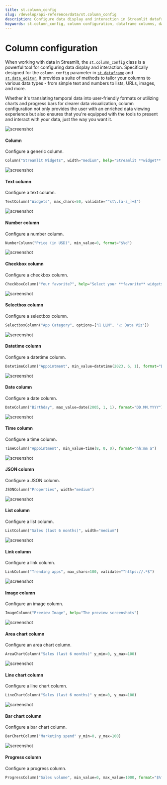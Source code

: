```yaml
---
title: st.column_config
slug: /develop/api-reference/data/st.column_config
description: Configure data display and interaction in Streamlit dataframes and data editors with st.column_config - supporting text, numbers, charts, images, URLs, and more.
keywords: st.column_config, column configuration, dataframe columns, data editor columns, column types, data display, data interaction, streamlit columns
---
```


# Column configuration

When working with data in Streamlit, the `st.column_config` class is a powerful tool for configuring data display and interaction. Specifically designed for the `column_config` parameter in [`st.dataframe`](/develop/api-reference/data/st.dataframe) and [`st.data_editor`](/develop/api-reference/data/st.data_editor), it provides a suite of methods to tailor your columns to various data types - from simple text and numbers to lists, URLs, images, and more.

Whether it's translating temporal data into user-friendly formats or utilizing charts and progress bars for clearer data visualization, column configuration not only provides the user with an enriched data viewing experience but also ensures that you're equipped with the tools to present and interact with your data, just the way you want it.

<TileContainer>
<RefCard href="/develop/api-reference/data/st.column_config/st.column_config.column">
<Image pure alt="screenshot" src="/images/api/column_config.column.jpg" />

<h4>Column</h4>

Configure a generic column.

```python
Column("Streamlit Widgets", width="medium", help="Streamlit **widget** commands 🎈")
```

</RefCard>
<RefCard href="/develop/api-reference/data/st.column_config/st.column_config.textcolumn">
<Image pure alt="screenshot" src="/images/api/column_config.textcolumn.jpg" />

<h4>Text column</h4>

Configure a text column.

```python
TextColumn("Widgets", max_chars=50, validate="^st\.[a-z_]+$")
```

</RefCard>

<RefCard href="/develop/api-reference/data/st.column_config/st.column_config.numbercolumn">
<Image pure alt="screenshot" src="/images/api/column_config.numbercolumn.jpg" />

<h4>Number column</h4>

Configure a number column.

```python
NumberColumn("Price (in USD)", min_value=0, format="$%d")
```

</RefCard>

<RefCard href="/develop/api-reference/data/st.column_config/st.column_config.checkboxcolumn">
<Image pure alt="screenshot" src="/images/api/column_config.checkboxcolumn.jpg" />

<h4>Checkbox column</h4>

Configure a checkbox column.

```python
CheckboxColumn("Your favorite?", help="Select your **favorite** widgets")
```

</RefCard>

<RefCard href="/develop/api-reference/data/st.column_config/st.column_config.selectboxcolumn">
<Image pure alt="screenshot" src="/images/api/column_config.selectboxcolumn.jpg" />

<h4>Selectbox column</h4>

Configure a selectbox column.

```python
SelectboxColumn("App Category", options=["🤖 LLM", "📈 Data Viz"])
```

</RefCard>

<RefCard href="/develop/api-reference/data/st.column_config/st.column_config.datetimecolumn">
<Image pure alt="screenshot" src="/images/api/column_config.datetimecolumn.jpg" />

<h4>Datetime column</h4>

Configure a datetime column.

```python
DatetimeColumn("Appointment", min_value=datetime(2023, 6, 1), format="D MMM YYYY, h:mm a")
```

</RefCard>

<RefCard href="/develop/api-reference/data/st.column_config/st.column_config.datecolumn">
<Image pure alt="screenshot" src="/images/api/column_config.datecolumn.jpg" />

<h4>Date column</h4>

Configure a date column.

```python
DateColumn("Birthday", max_value=date(2005, 1, 1), format="DD.MM.YYYY")
```

</RefCard>

<RefCard href="/develop/api-reference/data/st.column_config/st.column_config.timecolumn">
<Image pure alt="screenshot" src="/images/api/column_config.timecolumn.jpg" />

<h4>Time column</h4>

Configure a time column.

```python
TimeColumn("Appointment", min_value=time(8, 0, 0), format="hh:mm a")
```

</RefCard>
<RefCard href="/develop/api-reference/data/st.column_config/st.column_config.jsoncolumn">
<Image pure alt="screenshot" src="/images/api/column_config.jsoncolumn.jpg" />

<h4>JSON column</h4>

Configure a JSON column.

```python
JSONColumn("Properties", width="medium")
```

</RefCard>
<RefCard href="/develop/api-reference/data/st.column_config/st.column_config.listcolumn">
<Image pure alt="screenshot" src="/images/api/column_config.listcolumn.jpg" />

<h4>List column</h4>

Configure a list column.

```python
ListColumn("Sales (last 6 months)", width="medium")
```

</RefCard>

<RefCard href="/develop/api-reference/data/st.column_config/st.column_config.linkcolumn">
<Image pure alt="screenshot" src="/images/api/column_config.linkcolumn.jpg" />

<h4>Link column</h4>

Configure a link column.

```python
LinkColumn("Trending apps", max_chars=100, validate="^https://.*$")
```

</RefCard>

<RefCard href="/develop/api-reference/data/st.column_config/st.column_config.imagecolumn">
<Image pure alt="screenshot" src="/images/api/column_config.imagecolumn.jpg" />

<h4>Image column</h4>

Configure an image column.

```python
ImageColumn("Preview Image", help="The preview screenshots")
```

</RefCard>

<RefCard href="/develop/api-reference/data/st.column_config/st.column_config.areachartcolumn">
<Image pure alt="screenshot" src="/images/api/column_config.areachartcolumn.jpg" />

<h4>Area chart column</h4>

Configure an area chart column.

```python
AreaChartColumn("Sales (last 6 months)" y_min=0, y_max=100)
```

</RefCard>

<RefCard href="/develop/api-reference/data/st.column_config/st.column_config.linechartcolumn">
<Image pure alt="screenshot" src="/images/api/column_config.linechartcolumn.jpg" />

<h4>Line chart column</h4>

Configure a line chart column.

```python
LineChartColumn("Sales (last 6 months)" y_min=0, y_max=100)
```

</RefCard>

<RefCard href="/develop/api-reference/data/st.column_config/st.column_config.barchartcolumn">
<Image pure alt="screenshot" src="/images/api/column_config.barchartcolumn.jpg" />

<h4>Bar chart column</h4>

Configure a bar chart column.

```python
BarChartColumn("Marketing spend" y_min=0, y_max=100)
```

</RefCard>

<RefCard href="/develop/api-reference/data/st.column_config/st.column_config.progresscolumn">
<Image pure alt="screenshot" src="/images/api/column_config.progresscolumn.jpg" />

<h4>Progress column</h4>

Configure a progress column.

```python
ProgressColumn("Sales volume", min_value=0, max_value=1000, format="$%f")
```

</RefCard>

</TileContainer>
